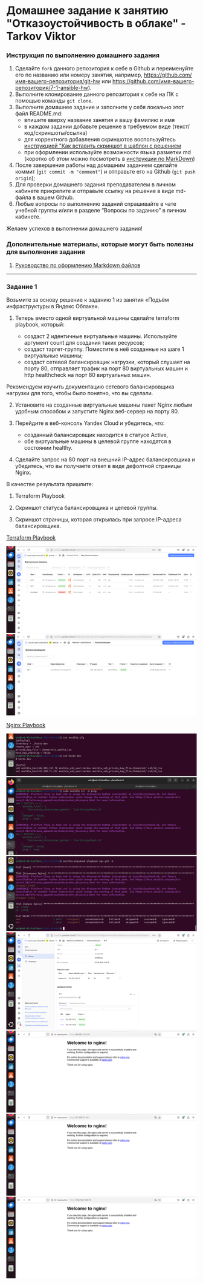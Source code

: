 # Домашнее задание к занятию "Отказоустойчивость в облаке" - Tarkov Viktor


### Инструкция по выполнению домашнего задания

   1. Сделайте `fork` данного репозитория к себе в Github и переименуйте его по названию или номеру занятия, например, https://github.com/имя-вашего-репозитория/git-hw или  https://github.com/имя-вашего-репозитория/7-1-ansible-hw).
   2. Выполните клонирование данного репозитория к себе на ПК с помощью команды `git clone`.
   3. Выполните домашнее задание и заполните у себя локально этот файл README.md:
      - впишите вверху название занятия и вашу фамилию и имя
      - в каждом задании добавьте решение в требуемом виде (текст/код/скриншоты/ссылка)
      - для корректного добавления скриншотов воспользуйтесь [инструкцией "Как вставить скриншот в шаблон с решением](https://github.com/netology-code/sys-pattern-homework/blob/main/screen-instruction.md)
      - при оформлении используйте возможности языка разметки md (коротко об этом можно посмотреть в [инструкции  по MarkDown](https://github.com/netology-code/sys-pattern-homework/blob/main/md-instruction.md))
   4. После завершения работы над домашним заданием сделайте коммит (`git commit -m "comment"`) и отправьте его на Github (`git push origin`);
   5. Для проверки домашнего задания преподавателем в личном кабинете прикрепите и отправьте ссылку на решение в виде md-файла в вашем Github.
   6. Любые вопросы по выполнению заданий спрашивайте в чате учебной группы и/или в разделе “Вопросы по заданию” в личном кабинете.
   
Желаем успехов в выполнении домашнего задания!
   
### Дополнительные материалы, которые могут быть полезны для выполнения задания

1. [Руководство по оформлению Markdown файлов](https://gist.github.com/Jekins/2bf2d0638163f1294637#Code)

---

### Задание 1

Возьмите за основу решение к заданию 1 из занятия «Подъём инфраструктуры в Яндекс Облаке».

   1. Теперь вместо одной виртуальной машины сделайте terraform playbook, который:

      - создаст 2 идентичные виртуальные машины. Используйте аргумент count для создания таких ресурсов;
      - создаст таргет-группу. Поместите в неё созданные на шаге 1 виртуальные машины;
      - создаст сетевой балансировщик нагрузки, который слушает на порту 80, отправляет трафик на порт 80 виртуальных машин и http healthcheck на порт 80 виртуальных машин.

Рекомендуем изучить документацию сетевого балансировщика нагрузки для того, чтобы было понятно, что вы сделали.

   2. Установите на созданные виртуальные машины пакет Nginx любым удобным способом и запустите Nginx веб-сервер на порту 80.

   3. Перейдите в веб-консоль Yandex Cloud и убедитесь, что:

      - созданный балансировщик находится в статусе Active,
      - обе виртуальные машины в целевой группе находятся в состоянии healthy.

   4. Сделайте запрос на 80 порт на внешний IP-адрес балансировщика и убедитесь, что вы получаете ответ в виде дефолтной страницы Nginx.

В качестве результата пришлите:

   1. Terraform Playbook

   2. Скриншот статуса балансировщика и целевой группы.
    
   3. Скриншот страницы, которая открылась при запросе IP-адреса балансировщика.

[Terraform Playbook](https://github.com/stimul2520/fault-tolerance-hw/blob/354536ad2413cad8f84b602209e27290191cd456/vms1.tf)

![1](img/1.0.png)
![2](img/1.1.png)

[Nginx Playbook](https://github.com/stimul2520/fault-tolerance-hw/blob/354536ad2413cad8f84b602209e27290191cd456/playbook-ngx1.yml)

![3](img/3.png)
![1](img/4.png)
![1](img/5.png)
![1](img/6.png)
![1](img/7.png)
![1](img/8.png)
![1](img/9.png)


